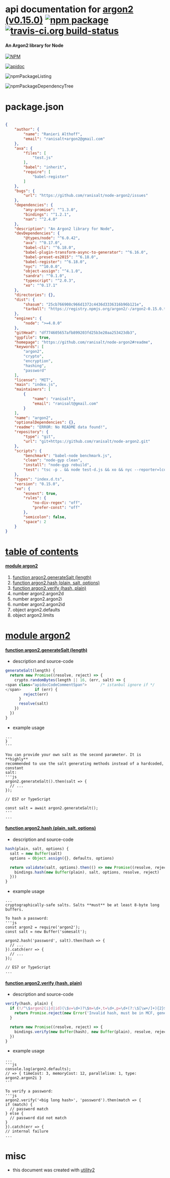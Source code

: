 # api documentation for  [argon2 (v0.15.0)](https://github.com/ranisalt/node-argon2#readme)  [![npm package](https://img.shields.io/npm/v/npmdoc-argon2.svg?style=flat-square)](https://www.npmjs.org/package/npmdoc-argon2) [![travis-ci.org build-status](https://api.travis-ci.org/npmdoc/node-npmdoc-argon2.svg)](https://travis-ci.org/npmdoc/node-npmdoc-argon2)
#### An Argon2 library for Node

[![NPM](https://nodei.co/npm/argon2.png?downloads=true)](https://www.npmjs.com/package/argon2)

[![apidoc](https://npmdoc.github.io/node-npmdoc-argon2/build/screenCapture.buildNpmdoc.browser.%2Fhome%2Ftravis%2Fbuild%2Fnpmdoc%2Fnode-npmdoc-argon2%2Ftmp%2Fbuild%2Fapidoc.html.png)](https://npmdoc.github.io/node-npmdoc-argon2/build/apidoc.html)

![npmPackageListing](https://npmdoc.github.io/node-npmdoc-argon2/build/screenCapture.npmPackageListing.svg)

![npmPackageDependencyTree](https://npmdoc.github.io/node-npmdoc-argon2/build/screenCapture.npmPackageDependencyTree.svg)



# package.json

```json

{
    "author": {
        "name": "Ranieri Althoff",
        "email": "ranisalt+argon2@gmail.com"
    },
    "ava": {
        "files": [
            "test.js"
        ],
        "babel": "inherit",
        "require": [
            "babel-register"
        ]
    },
    "bugs": {
        "url": "https://github.com/ranisalt/node-argon2/issues"
    },
    "dependencies": {
        "any-promise": "^1.3.0",
        "bindings": "^1.2.1",
        "nan": "^2.4.0"
    },
    "description": "An Argon2 library for Node",
    "devDependencies": {
        "@types/node": "^6.0.42",
        "ava": "^0.17.0",
        "babel-cli": "^6.18.0",
        "babel-plugin-transform-async-to-generator": "^6.16.0",
        "babel-preset-es2015": "^6.18.0",
        "babel-register": "^6.18.0",
        "nyc": "^10.0.0",
        "object-assign": "^4.1.0",
        "sandra": "^0.1.0",
        "typescript": "^2.0.3",
        "xo": "^0.17.1"
    },
    "directories": {},
    "dist": {
        "shasum": "25cb766908c966d1372c4436d3336316b96b121e",
        "tarball": "https://registry.npmjs.org/argon2/-/argon2-0.15.0.tgz"
    },
    "engines": {
        "node": ">=4.0.0"
    },
    "gitHead": "df774605657afb899203fd25b3e20aa253423db3",
    "gypfile": true,
    "homepage": "https://github.com/ranisalt/node-argon2#readme",
    "keywords": [
        "argon2",
        "crypto",
        "encryption",
        "hashing",
        "password"
    ],
    "license": "MIT",
    "main": "index.js",
    "maintainers": [
        {
            "name": "ranisalt",
            "email": "ranisalt@gmail.com"
        }
    ],
    "name": "argon2",
    "optionalDependencies": {},
    "readme": "ERROR: No README data found!",
    "repository": {
        "type": "git",
        "url": "git+https://github.com/ranisalt/node-argon2.git"
    },
    "scripts": {
        "benchmark": "babel-node benchmark.js",
        "clean": "node-gyp clean",
        "install": "node-gyp rebuild",
        "test": "tsc -p . && node test-d.js && xo && nyc --reporter=lcov ava"
    },
    "types": "index.d.ts",
    "version": "0.15.0",
    "xo": {
        "esnext": true,
        "rules": {
            "no-div-regex": "off",
            "prefer-const": "off"
        },
        "semicolon": false,
        "space": 2
    }
}
```



# <a name="apidoc.tableOfContents"></a>[table of contents](#apidoc.tableOfContents)

#### [module argon2](#apidoc.module.argon2)
1.  [function <span class="apidocSignatureSpan">argon2.</span>generateSalt (length)](#apidoc.element.argon2.generateSalt)
1.  [function <span class="apidocSignatureSpan">argon2.</span>hash (plain, salt, options)](#apidoc.element.argon2.hash)
1.  [function <span class="apidocSignatureSpan">argon2.</span>verify (hash, plain)](#apidoc.element.argon2.verify)
1.  number <span class="apidocSignatureSpan">argon2.</span>argon2d
1.  number <span class="apidocSignatureSpan">argon2.</span>argon2i
1.  number <span class="apidocSignatureSpan">argon2.</span>argon2id
1.  object <span class="apidocSignatureSpan">argon2.</span>defaults
1.  object <span class="apidocSignatureSpan">argon2.</span>limits



# <a name="apidoc.module.argon2"></a>[module argon2](#apidoc.module.argon2)

#### <a name="apidoc.element.argon2.generateSalt"></a>[function <span class="apidocSignatureSpan">argon2.</span>generateSalt (length)](#apidoc.element.argon2.generateSalt)
- description and source-code
```javascript
generateSalt(length) {
  return new Promise((resolve, reject) => {
    crypto.randomBytes(length || 16, (err, salt) => {
<span class="apidocCodeCommentSpan">      /* istanbul ignore if */
</span>      if (err) {
        reject(err)
      }
      resolve(salt)
    })
  })
}
```
- example usage
```shell
...
}
'''

You can provide your own salt as the second parameter. It is **highly**
recommended to use the salt generating methods instead of a hardcoded, constant
salt:
'''js
argon2.generateSalt().then(salt => {
  // ...
});

// ES7 or TypeScript

const salt = await argon2.generateSalt();
'''
...
```

#### <a name="apidoc.element.argon2.hash"></a>[function <span class="apidocSignatureSpan">argon2.</span>hash (plain, salt, options)](#apidoc.element.argon2.hash)
- description and source-code
```javascript
hash(plain, salt, options) {
  salt = new Buffer(salt)
  options = Object.assign({}, defaults, options)

  return validate(salt, options).then(() => new Promise((resolve, reject) => {
    bindings.hash(new Buffer(plain), salt, options, resolve, reject)
  }))
}
```
- example usage
```shell
...
cryptographically-safe salts. Salts **must** be at least 8-byte long buffers.

To hash a password:
'''js
const argon2 = require('argon2');
const salt = new Buffer('somesalt');

argon2.hash('password', salt).then(hash => {
  // ...
}).catch(err => {
  // ...
});

// ES7 or TypeScript
...
```

#### <a name="apidoc.element.argon2.verify"></a>[function <span class="apidocSignatureSpan">argon2.</span>verify (hash, plain)](#apidoc.element.argon2.verify)
- description and source-code
```javascript
verify(hash, plain) {
  if (!/^\$argon2(i|d|id)(\$v=\d+)?\$m=\d+,t=\d+,p=\d+(?:\$[\w+/]+){2}$/.test(hash)) {
    return Promise.reject(new Error('Invalid hash, must be in MCF, generated by Argon2.'))
  }

  return new Promise((resolve, reject) => {
    bindings.verify(new Buffer(hash), new Buffer(plain), resolve, reject)
  })
}
```
- example usage
```shell
...
'''js
console.log(argon2.defaults);
// => { timeCost: 3, memoryCost: 12, parallelism: 1, type: argon2.argon2i }
'''

To verify a password:
'''js
argon2.verify('<big long hash>', 'password').then(match => {
if (match) {
  // password match
} else {
  // password did not match
}
}).catch(err => {
// internal failure
...
```



# misc
- this document was created with [utility2](https://github.com/kaizhu256/node-utility2)
